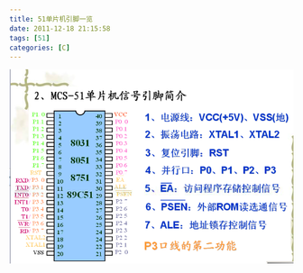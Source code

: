 ```yaml
---
title: 51单片机引脚一览
date: 2011-12-18 21:15:58
tags: [51]
categories: [C]
---
```

![Image](images/2011-12-18-51-01.jpg)
